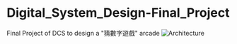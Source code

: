# Digital_System_Design-Final_Project
Final Project of DCS to design a "猜數字遊戲" arcade
![Architecture](https://github.com/willtuna/Digital_System_Design-Final_Project/raw/master/path/to/20160619_201458.jpg)
